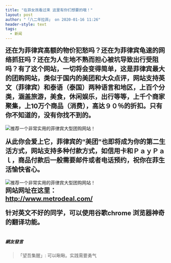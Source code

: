 ```yaml
---
title: "在菲女孩看过来 这里有你们想要的哦！"
layout: post
author: "「八二年拉菲」 on 2020-01-16 11:26"
header-style: text
tags:
  - 新闻
---
```


<span style="font-size: 20px;"><strong>还在为菲律宾高额的物价犯愁吗？还在为菲律宾龟速的网络抓狂吗？还在为人生地不熟而担心被坑导致出行受阻吗？</strong></span><strong style="font-size: 20px;">有了这个网站，一切将会变得简单，</strong><strong style="font-size: 20px;">这是菲律宾最大的团购网站，类似于国内的美团和大众点评，网站支持英文（菲律宾）和泰语（泰国）两种语言和地区，上百个分类，涵盖旅游，美食，休闲娱乐，出行等等，上千个商家聚集，上10万个商品（消费），高达９０％的折扣。只有你不知道的，没有你找不到的。</strong>
<br>
<br>
<img src="http://images.feileyuan.com/images/ueditor/202001161126000008.jpg" title="推荐一个非常实用的菲律宾大型团购网站！" alt="推荐一个非常实用的菲律宾大型团购网站！">
<br>
<br>
<span style="font-size: 20px;"><strong>从此你会爱上它，菲律宾的“美团”也即将成为你的第二生活方式，</strong></span><strong style="font-size: 20px;">网站支持多种付款方式，如信用卡和ＰａｙＰａｌ，商品付款后一般需要邮件或者电话预约，祝你在菲生活愉快省心。</strong>
<strong style="font-size: 20px;"><br></strong>
<br>
<img src="http://images.feileyuan.com/images/ueditor/202001161126000022.jpg" title="推荐一个非常实用的菲律宾大型团购网站！" alt="推荐一个非常实用的菲律宾大型团购网站！">
<br>
<strong style="font-size: 20px;">网站网址在这里：</strong>
<br>
<span style="font-size: 20px;"><strong>http://www.metrodeal.com/</strong></span>
<br>
<br>
<strong style="font-size: 20px;">针对英文不好的同学，可以使用谷歌chrome 浏览器神奇的翻译功能。</strong><br>
<br>

##### 網友發言 
> 「望吾集醒」:
> 可以瞅瞅。实践需要勇气


